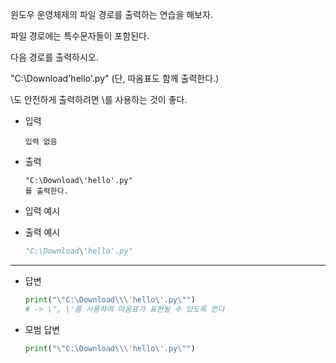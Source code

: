 윈도우 운영체제의 파일 경로를 출력하는 연습을 해보자.
 
파일 경로에는 특수문자들이 포함된다.

다음 경로를 출력하시오.

"C:\Download\'hello'.py"
(단, 따옴표도 함께 출력한다.)

 

\도 안전하게 출력하려면 \\를 사용하는 것이 좋다.

- 입력

  ```
  입력 없음
  ```

- 출력

  ```
  "C:\Download\'hello'.py"
  를 출력한다.
  ```

- 입력 예시

- 출력 예시

  ```python
  "C:\Download\'hello'.py"
  ```

  

---

- 답변 

  ``` python
  print("\"C:\Download\\\'hello\'.py\"") 
  # -> \", \'를 사용하여 따옴표가 표현될 수 있도록 한다
  ```

  

- 모범 답변

  ``` python
  print("\"C:\Download\\\'hello\'.py\"") 
  
  ```

  